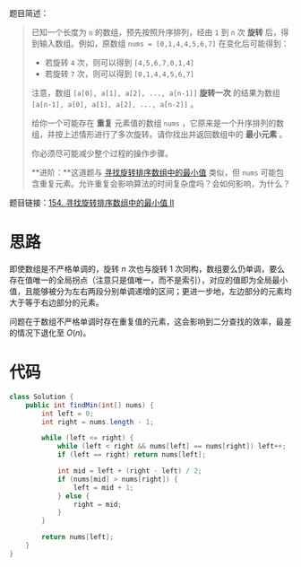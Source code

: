 题目简述：

> 已知一个长度为 `n` 的数组，预先按照升序排列，经由 `1` 到 `n` 次 **旋转** 后，得到输入数组。例如，原数组 `nums = [0,1,4,4,5,6,7]` 在变化后可能得到：
>
> - 若旋转 `4` 次，则可以得到 `[4,5,6,7,0,1,4]`
> - 若旋转 `7` 次，则可以得到 `[0,1,4,4,5,6,7]`
>
> 注意，数组 `[a[0], a[1], a[2], ..., a[n-1]]` **旋转一次** 的结果为数组 `[a[n-1], a[0], a[1], a[2], ..., a[n-2]]` 。
>
> 给你一个可能存在 **重复** 元素值的数组 `nums` ，它原来是一个升序排列的数组，并按上述情形进行了多次旋转。请你找出并返回数组中的 **最小元素** 。
>
> 你必须尽可能减少整个过程的操作步骤。
>
> **进阶：**这道题与 [寻找旋转排序数组中的最小值](https://leetcode-cn.com/problems/find-minimum-in-rotated-sorted-array/description/) 类似，但 `nums` 可能包含重复元素。允许重复会影响算法的时间复杂度吗？会如何影响，为什么？

题目链接：[154. 寻找旋转排序数组中的最小值 II](https://leetcode.cn/problems/find-minimum-in-rotated-sorted-array-ii/)

# 思路

即使数组是不严格单调的，旋转 $n$ 次也与旋转 $1$ 次同构，数组要么仍单调，要么存在值唯一的全局拐点（注意只是值唯一，而不是索引），对应的值即为全局最小值，且能够被分为左右两段分别单调递增的区间；更进一步地，左边部分的元素均大于等于右边部分的元素。

问题在于数组不严格单调时存在重复值的元素，这会影响到二分查找的效率，最差的情况下退化至 $O(n)$。

# 代码

```java
class Solution {
    public int findMin(int[] nums) {
        int left = 0;
        int right = nums.length - 1;

        while (left <= right) {
            while (left < right && nums[left] == nums[right]) left++;
            if (left == right) return nums[left];

            int mid = left + (right - left) / 2;
            if (nums[mid] > nums[right]) {
                left = mid + 1;
            } else {
                right = mid;
            }
        }

        return nums[left];
    }
}
```

